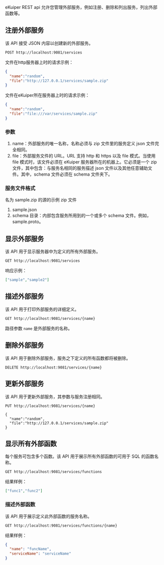 eKuiper REST api 允许您管理外部服务，例如注册、删除和列出服务，列出外部函数等。

## 注册外部服务

该 API 接受 JSON 内容以创建新的外部服务。

```shell
POST http://localhost:9081/services
```

文件在http服务器上时的请求示例：

```json
{
  "name":"random",
  "file":"http://127.0.0.1/services/sample.zip"
}
```

文件在eKuiper所在服务器上时的请求示例：

```json
{
  "name":"random",
  "file":"file:///var/services/sample.zip"
}
```

### 参数

1. name：外部服务的唯一名称，名称必须与 zip 文件里的服务定义 json 文件完全相同。
2. file：外部服务文件的 URL。URL 支持 http 和 https 以及 file 模式。当使用 file 模式时，该文件必须在 eKuiper 服务器所在的机器上。它必须是一个 zip 文件，其中包含：与服务名相同的服务描述 json 文件以及其他任意辅助文件。其中，schema 文件必须在 schema 文件夹下。

### 服务文件格式

名为 sample.zip 的源的示例 zip 文件

1. sample.json
2. schema 目录：内部包含服务所用到的一个或多个 schema 文件。例如，sample.proto。

## 显示外部服务

该 API 用于显示服务器中为定义的所有外部服务。

```shell
GET http://localhost:9081/services
```

响应示例：

```json
["sample","sample2"]
```

## 描述外部服务

该 API 用于打印外部服务的详细定义。

```shell
GET http://localhost:9081/services/{name}
```

路径参数 `name` 是外部服务的名称。

## 删除外部服务

该 API 用于删除外部服务，服务之下定义的所有函数都将被删除。

```shell
DELETE http://localhost:9081/services/{name}
```

## 更新外部服务

该 API 用于更新外部服务，其参数与服务注册相同。

```shell
PUT http://localhost:9081/services/{name}

{
  "name":"random",
  "file":"http://127.0.0.1/services/sample.zip"
}
```

## 显示所有外部函数

每个服务可包含多个函数。该 API 用于展示所有外部函数的可用于 SQL 的函数名称。

```shell
GET http://localhost:9081/services/functions
```

结果样例：

```json
["func1","func2"]
```

### 描述外部函数

该 API 用于展示定义此外部函数的服务名称。

```shell
GET http://localhost:9081/services/functions/{name}
```

结果样例：

```json
{
  "name": "funcName",
  "serviceName": "serviceName"
}
```
